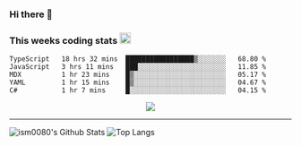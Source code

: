 ### Hi there 👋

<!--START_SECTION:giphy-->
<!--END_SECTION:giphy-->

### This weeks coding stats <img src="https://media1.giphy.com/media/LmNwrBhejkK9EFP504/giphy.gif?cid=ecf05e4723nsktnyyj53u162g7cy5rjqfg6gz06kxdg5y55g&rid=giphy.gif" width="20" height="20" />
<!--START_SECTION:waka-->
```text
TypeScript   18 hrs 32 mins  █████████████████▒░░░░░░░   68.80 % 
JavaScript   3 hrs 11 mins   ███░░░░░░░░░░░░░░░░░░░░░░   11.85 % 
MDX          1 hr 23 mins    █▒░░░░░░░░░░░░░░░░░░░░░░░   05.17 % 
YAML         1 hr 15 mins    █▒░░░░░░░░░░░░░░░░░░░░░░░   04.67 % 
C#           1 hr 7 mins     █░░░░░░░░░░░░░░░░░░░░░░░░   04.15 % 
```
<!--END_SECTION:waka-->

<!--START_SECTION:comicstrip-->
<p align="center">
 <a href="https://xkcd.com/">
 <img src="https://imgs.xkcd.com/comics/post_pandemic_hat.png" />
</a>
</p>
<!--END_SECTION:comicstrip-->

---

![ism0080's Github Stats](https://github-readme-stats.vercel.app/api?username=ism0080&show_icons=true%hide_border=true&hide=issues)
![Top Langs](https://github-readme-stats.vercel.app/api/top-langs/?username=ism0080&layout=compact)

<!--
**ism0080/ism0080** is a ✨ _special_ ✨ repository because its `README.md` (this file) appears on your GitHub profile.

Here are some ideas to get you started:

- 🔭 I’m currently working on ...
- 🌱 I’m currently learning ...
- 👯 I’m looking to collaborate on ...
- 🤔 I’m looking for help with ...
- 💬 Ask me about ...
- 📫 How to reach me: ...
- 😄 Pronouns: ...
- ⚡ Fun fact: ...
-->
